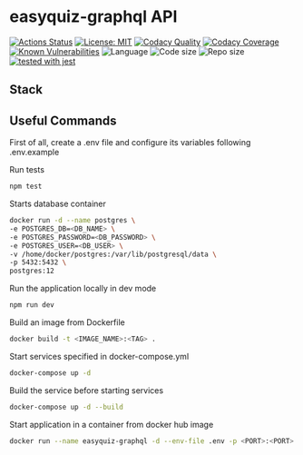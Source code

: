 # easyquiz-graphql API

[![Actions Status](https://github.com/antonio-junior/easyquiz-graphql/workflows/build/badge.svg)](https://github.com/antonio-junior/easyquiz-graphql/actions)
[![License: MIT](https://img.shields.io/github/license/antonio-junior/easyquiz-graphql)](https://opensource.org/licenses/MIT)
[![Codacy Quality](https://app.codacy.com/project/badge/Grade/805bcad4a1324b93b46cfbb8f6cf9b02)](https://www.codacy.com/gh/antonio-junior/easyquiz-graphql/dashboard?utm_source=github.com&utm_medium=referral&utm_content=antonio-junior/easyquiz-graphql&utm_campaign=Badge_Grade)
[![Codacy Coverage](https://app.codacy.com/project/badge/Coverage/805bcad4a1324b93b46cfbb8f6cf9b02)](https://www.codacy.com/gh/antonio-junior/easyquiz-graphql/dashboard?utm_source=github.com&utm_medium=referral&utm_content=antonio-junior/easyquiz-graphql&utm_campaign=Badge_Coverage)
[![Known Vulnerabilities](https://snyk.io/test/github/antonio-junior/easyquiz-graphql/badge.svg)](https://snyk.io/test/github/antonio-junior/easyquiz-graphql)
![Language ](https://img.shields.io/github/languages/top/antonio-junior/easyquiz-graphql)
![Code size](https://img.shields.io/github/languages/code-size/antonio-junior/easyquiz-graphql)
![Repo size](https://img.shields.io/github/repo-size/antonio-junior/easyquiz-graphql)
[![tested with jest](https://img.shields.io/badge/tested_with-jest-99424f.svg)](https://github.com/facebook/jest)

## Stack

## Useful Commands

First of all, create a .env file and configure its variables following .env.example

Run tests

```sh
npm test
```

Starts database container

```sh
docker run -d --name postgres \
-e POSTGRES_DB=<DB_NAME> \
-e POSTGRES_PASSWORD=<DB_PASSWORD> \
-e POSTGRES_USER=<DB_USER> \
-v /home/docker/postgres:/var/lib/postgresql/data \
-p 5432:5432 \
postgres:12
```

Run the application locally in dev mode

```sh
npm run dev
```

Build an image from Dockerfile

```sh
docker build -t <IMAGE_NAME>:<TAG> .
```

Start services specified in docker-compose.yml

```sh
docker-compose up -d
```

Build the service before starting services

```sh
docker-compose up -d --build
```

Start application in a container from docker hub image

```sh
docker run --name easyquiz-graphql -d --env-file .env -p <PORT>:<PORT> antoniocsjunior/easyquiz-graphql
```
